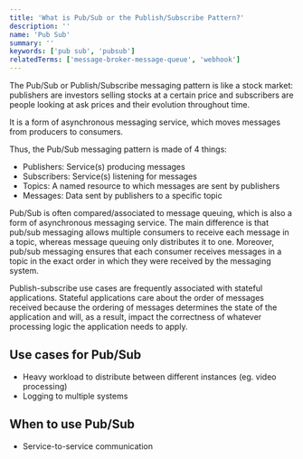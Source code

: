 ```yaml
---
title: 'What is Pub/Sub or the Publish/Subscribe Pattern?'
description: ''
name: 'Pub Sub'
summary: ''
keywords: ['pub sub', 'pubsub']
relatedTerms: ['message-broker-message-queue', 'webhook']
---
```


The Pub/Sub or Publish/Subscribe messaging pattern is like a stock market: publishers are investors selling stocks at a certain price and subscribers are people looking at ask prices and their evolution throughout time.

It is a form of asynchronous messaging service, which moves messages from producers to consumers.

Thus, the Pub/Sub messaging pattern is made of 4 things:

- Publishers: Service(s) producing messages
- Subscribers: Service(s) listening for messages
- Topics: A named resource to which messages are sent by publishers
- Messages: Data sent by publishers to a specific topic

Pub/Sub is often compared/associated to message queuing, which is also a form of asynchronous messaging service. The main difference is that pub/sub messaging allows multiple consumers to receive each message in a topic, whereas message queuing only distributes it to one. Moreover, pub/sub messaging ensures that each consumer receives messages in a topic in the exact order in which they were received by the messaging system.

Publish-subscribe use cases are frequently associated with stateful applications. Stateful applications care about the order of messages received because the ordering of messages determines the state of the application and will, as a result, impact the correctness of whatever processing logic the application needs to apply.

## Use cases for Pub/Sub

- Heavy workload to distribute between different instances (eg. video processing)
- Logging to multiple systems

## When to use Pub/Sub

- Service-to-service communication
